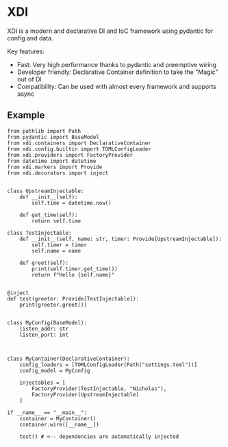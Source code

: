 # XDI

XDI is a modern and declarative DI and IoC framework using pydantic for config and data.

Key features:
- Fast: Very high performance thanks to pydantic and preemptive wiring
- Developer friendly: Declarative Container definition to take the "Magic" out of DI
- Compatibility: Can be used with almost every framework and supports async

## Example
```python3
from pathlib import Path
from pydantic import BaseModel
from xdi.containers import DeclarativeContainer
from xdi.config.builtin import TOMLConfigLoader
from xdi.providers import FactoryProvider
from datetime import datetime
from xdi.markers import Provide
from xdi.decorators import inject


class UpstreamInjectable:
    def __init__(self):
        self.time = datetime.now()

    def get_time(self):
        return self.time

class TestInjectable:
    def __init__(self, name: str, timer: Provide[UpstreamInjectable]):
        self.timer = timer
        self.name = name

    def greet(self):
        print(self.timer.get_time())
        return f"Hello {self.name}"
    
    
@inject
def test(greeter: Provide[TestInjectable]):
    print(greeter.greet())


class MyConfig(BaseModel):
    listen_addr: str
    listen_port: int
    


class MyContainer(DeclarativeContainer):
    config_loaders = [TOMLConfigLoader(Path("settings.toml"))]
    config_model = MyConfig

    injectables = [
        FactoryProvider(TestInjectable, "Nicholas"),
        FactoryProvider(UpstreamInjectable)
    ]

if __name__ == "__main__":
    container = MyContainer()
    container.wire([__name__])

    test() # <-- dependencies are automatically injected
```
